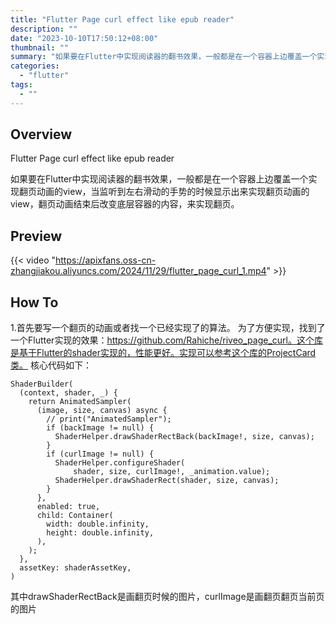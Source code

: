 ```yaml
---
title: "Flutter Page curl effect like epub reader"
description: ""
date: "2023-10-10T17:50:12+08:00"
thumbnail: ""
summary: "如果要在Flutter中实现阅读器的翻书效果，一般都是在一个容器上边覆盖一个实现翻页动画的view，当监听到左右滑动的手势的时候显示出来实现翻页动画的view，翻页动画结束后改变底层容器的内容，来实现翻页。"
categories:
  - "flutter"
tags:
  - ""
---
```

## Overview

Flutter Page curl effect like epub reader

如果要在Flutter中实现阅读器的翻书效果，一般都是在一个容器上边覆盖一个实现翻页动画的view，当监听到左右滑动的手势的时候显示出来实现翻页动画的view，翻页动画结束后改变底层容器的内容，来实现翻页。


## Preview
{{< video "https://apixfans.oss-cn-zhangjiakou.aliyuncs.com/2024/11/29/flutter_page_curl_1.mp4" >}}



## How To
1.首先要写一个翻页的动画或者找一个已经实现了的算法。
    为了方便实现，找到了一个Flutter实现的效果：https://github.com/Rahiche/riveo_page_curl。这个库是基于Flutter的shader实现的，性能更好。实现可以参考这个库的ProjectCard类。
    核心代码如下：
    
    ShaderBuilder(
      (context, shader, _) {
        return AnimatedSampler(
          (image, size, canvas) async {
            // print("AnimatedSampler");
            if (backImage != null) {
              ShaderHelper.drawShaderRectBack(backImage!, size, canvas);
            }
            if (curlImage != null) {
              ShaderHelper.configureShader(
                  shader, size, curlImage!, _animation.value);
              ShaderHelper.drawShaderRect(shader, size, canvas);
            }
          },
          enabled: true,
          child: Container(
            width: double.infinity,
            height: double.infinity,
          ),
        );
      },
      assetKey: shaderAssetKey,
    )

其中drawShaderRectBack是画翻页时候的图片，curlImage是画翻页翻页当前页的图片



